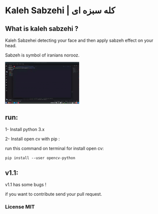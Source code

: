 

# Kaleh Sabzehi  |   کله سبزه ای 

## What is kaleh sabzehi ?

Kaleh Sabzehei detecting your face and then apply sabzeh effect on your head.

Sabzeh is symbol of iranians norooz.


<a href="https://github.com/mehrdad-dev/kaleh-sabzehi/tree/master/demo" target="_blank">
<img src="https://raw.githubusercontent.com/mehrdad-dev/kaleh-sabzehi/master/demo/demo.gif" width="48%">
</a>

## run:
1- Install python 3.x

2- Install open cv with pip :


run this command on terminal for install open cv:

    pip install --user opencv-python

## v1.1:

v1.1 has some bugs !

if you want to contribute send your pull request.


### License MIT

